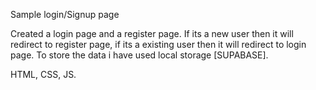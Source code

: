 Sample login/Signup page
    

Created a login page and a register page.
If its a new user then it will redirect to register page,
if its a existing user then it will redirect to login page.
To store the data i have used local storage [SUPABASE].

HTML, CSS, JS.